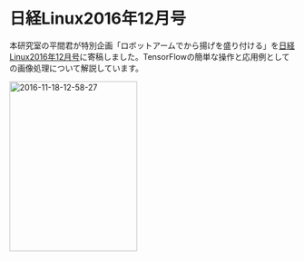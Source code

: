 # 日経Linux2016年12月号
本研究室の平間君が特別企画「ロボットアームでから揚げを盛り付ける」を<a href="http://itpro.nikkeibp.co.jp/atcl/mag/14/236750/110700037/" target="_blank">日経Linux2016年12月号</a>に寄稿しました。TensorFlowの簡単な操作と応用例としての画像処理について解説しています。

<a href="https://lab.ueda.asia/wp-content/uploads/2016/11/2016-11-18-12.58.27-e1479441575180.jpg"><img class="size-medium wp-image-2269 aligncenter" src="https://lab.ueda.asia/wp-content/uploads/2016/11/2016-11-18-12.58.27-e1479441575180-225x300.jpg" alt="2016-11-18-12-58-27" width="225" height="300" /></a>
